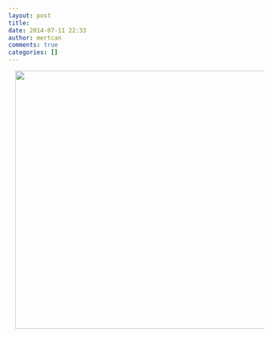 ```yaml
---
layout: post
title: 
date: 2014-07-11 22:33
author: mertcan
comments: true
categories: []
---
```

<div style="clear: both;"><a style="margin-left: 1em; margin-right: 1em;" href="http://www.mertcanekren.com/blog/wp-content/uploads/2014/07/blogger-image-648350713.jpg"><img class="" src="http://www.mertcanekren.com/blog/wp-content/uploads/2014/07/blogger-image-648350713.jpg" alt="" width="521" height="521" border="0" /></a></div>
